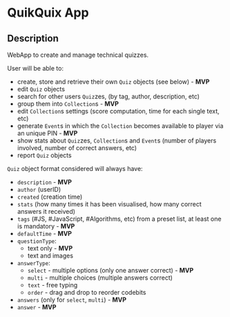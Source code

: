 # QuikQuix App

## Description

WebApp to create and manage technical quizzes.

User will be able to:

- create, store and retrieve their own `Quiz` objects (see below) - **MVP**
- edit `Quiz` objects
- search for other users `Quiz`zes, (by tag, author, description, etc)
- group them into `Collection`s - **MVP**
- edit `Collection`s settings (score computation, time for each single text, etc)
- generate `Event`s in which the `Collection` becomes available to player via an unique PIN - **MVP**
- show stats about `Quiz`zes, `Collection`s and `Event`s (number of players involved, number of correct answers, etc)
- report `Quiz` objects

`Quiz` object format considered will always have:

- `description` - **MVP**
- `author` (userID)
- `created` (creation time)
- `stats` (how many times it has been visualised, how many correct answers it received)
- `tags` (#JS, #JavaScript, #Algorithms, etc) from a preset list, at least one is mandatory - **MVP**
- `defaultTime` - **MVP**
- `questionType`:
  - text only - **MVP**
  - text and images
- `answerType`:
  - `select` - multiple options (only one answer correct) - **MVP**
  - `multi` - multiple choices (multiple answers correct)
  - `text` - free typing
  - `order` - drag and drop to reorder codebits
- `answers` (only for `select`, `multi`) - **MVP**
- `answer` - **MVP**
